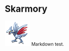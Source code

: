 # Skarmory #

![Skarmory](http://github.com/tofumatt/skarmory/raw/master/skarmory.png "Skarmory") Markdown test.

